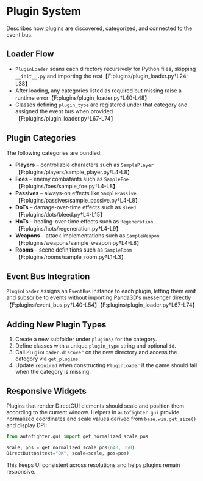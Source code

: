 # Plugin System

Describes how plugins are discovered, categorized, and connected to the event bus.

## Loader Flow
- `PluginLoader` scans each directory recursively for Python files, skipping `__init__.py` and importing the rest【F:plugins/plugin_loader.py†L24-L38】
- After loading, any categories listed as required but missing raise a runtime error【F:plugins/plugin_loader.py†L40-L48】
- Classes defining `plugin_type` are registered under that category and assigned the event bus when provided【F:plugins/plugin_loader.py†L67-L74】

## Plugin Categories
The following categories are bundled:

- **Players** – controllable characters such as `SamplePlayer`【F:plugins/players/sample_player.py†L4-L8】
- **Foes** – enemy combatants such as `SampleFoe`【F:plugins/foes/sample_foe.py†L4-L8】
- **Passives** – always-on effects like `SamplePassive`【F:plugins/passives/sample_passive.py†L4-L8】
- **DoTs** – damage-over-time effects such as `Bleed`【F:plugins/dots/bleed.py†L4-L15】
- **HoTs** – healing-over-time effects such as `Regeneration`【F:plugins/hots/regeneration.py†L4-L9】
- **Weapons** – attack implementations such as `SampleWeapon`【F:plugins/weapons/sample_weapon.py†L4-L8】
- **Rooms** – scene definitions such as `SampleRoom`【F:plugins/rooms/sample_room.py†L1-L3】

## Event Bus Integration
`PluginLoader` assigns an `EventBus` instance to each plugin, letting them emit and subscribe to events without importing Panda3D's messenger directly【F:plugins/event_bus.py†L40-L54】【F:plugins/plugin_loader.py†L67-L74】

## Adding New Plugin Types
1. Create a new subfolder under `plugins/` for the category.
2. Define classes with a unique `plugin_type` string and optional `id`.
3. Call `PluginLoader.discover` on the new directory and access the category via `get_plugins`.
4. Update `required` when constructing `PluginLoader` if the game should fail when the category is missing.

## Responsive Widgets
Plugins that render DirectGUI elements should scale and position them according to the current window.  Helpers in `autofighter.gui` provide normalized coordinates and scale values derived from `base.win.get_size()` and display DPI:

```python
from autofighter.gui import get_normalized_scale_pos

scale, pos = get_normalized_scale_pos(640, 360)
DirectButton(text="OK", scale=scale, pos=pos)
```

This keeps UI consistent across resolutions and helps plugins remain responsive.
